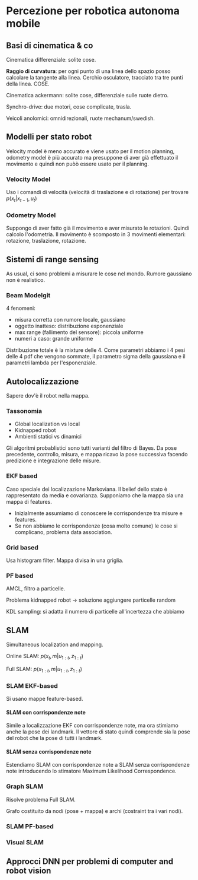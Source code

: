 # Percezione per robotica autonoma mobile

## Basi di cinematica & co

Cinematica differenziale: solite cose.

**Raggio di curvatura**: per ogni punto di una linea dello spazio posso calcolare la tangente alla linea. Cerchio osculatore, tracciato tra tre punti della linea. COSE.

Cinematica ackermann: solite cose, differenziale sulle ruote dietro.

Synchro-drive: due motori, cose complicate, trasla.

Veicoli anolomici: omnidirezionali, ruote mechanum/swedish.

## Modelli per stato robot

Velocity model è meno accurato e viene usato per il motion planning, odometry model è più accurato ma presuppone di aver già effettuato il movimento e quindi non puòò essere usato per il planning.

### Velocity Model

Uso i comandi di velocità (velocità di traslazione e di rotazione) per trovare $p(x_t|x_{t-1}, u_t)$

### Odometry Model

Suppongo di aver fatto già il movimento e aver misurato le rotazioni. Quindi calcolo l'odometria.
Il movimento è scomposto in 3 movimenti elementari: rotazione, traslazione, rotazione.
  
## Sistemi di range sensing

As usual, ci sono problemi a misurare le cose nel mondo. Rumore gaussiano non è realistico.

### Beam Modelgit

4 fenomeni:

- misura corretta con rumore locale, gaussiano
- oggetto inatteso: distribuzione esponenziale
- max range (fallimento del sensore): piccola uniforme
- numeri a caso: grande uniforme

Distribuzione totale è la mixture delle 4.
Come parametri abbiamo i 4 pesi delle 4 pdf che vengono sommate, il parametro sigma della gaussiana e il parametri lambda per l'esponenziale.

## Autolocalizzazione

Sapere dov'è il robot nella mappa.

### Tassonomia

- Global localization vs local
- Kidnapped robot
- Ambienti statici vs dinamici

Gli algoritmi probablistici sono tutti varianti del filtro di Bayes.
Da pose precedente, controllo, misura, e mappa ricavo la pose successiva facendo predizione e integrazione delle misure.

### EKF based
Caso speciale dei localizzazione Markoviana.
Il belief dello stato è rappresentato da media e covarianza.
Supponiamo che la mappa sia una mappa di features.

- Inizialmente assumiamo di conoscere le corrispondenze tra misure e features.
- Se non abbiamo le corrispondenze (cosa molto comune) le cose si complicano, problema data association.

### Grid based

Usa histogram filter. Mappa divisa in una griglia.

### PF based

AMCL, filtro a particelle.

Problema kidnapped robot -> soluzione aggiungere particelle random

KDL sampling: si adatta il numero di particelle all'incertezza che abbiamo

## SLAM

Simultaneous localization and mapping.

Online SLAM: $p(x_t,m | u_{1:t}, z_{1:t})$

Full SLAM: $p(x_{1:t},m | u_{1:t}, z_{1:t})$

### SLAM EKF-based

Si usano mappe feature-based.

#### SLAM con corrispondenze note

Simile a localizzazione EKF con corrispondenze note, ma ora stimiamo anche la pose dei landmark.
Il vettore di stato quindi comprende sia la pose del robot che la pose di tutti i landmark.

#### SLAM senza corrispondenze note

Estendiamo SLAM con corrispondenze note a SLAM senza corrispondenze note introducendo lo stimatore Maximum Likelihood Correspondence.

### Graph SLAM

Risolve problema Full SLAM.

Grafo costituito da nodi (pose + mappa) e archi (costraint tra i vari nodi).

### SLAM PF-based

### Visual SLAM

## Approcci DNN per problemi di computer and robot vision